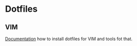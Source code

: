 # Dotfiles

## VIM
[Documentation](./vim/README.md) how to install dotfiles for VIM and tools fot that.
